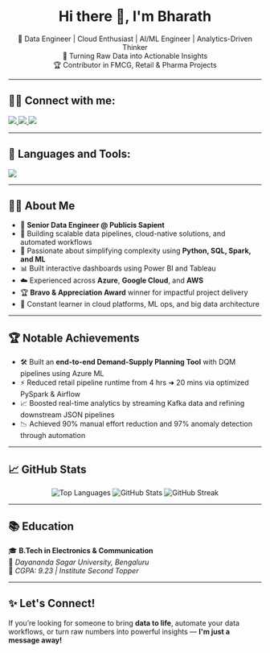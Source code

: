 <h1 align="center">Hi there 👋, I'm Bharath</h1>

<p align="center">
🚀 Data Engineer | Cloud Enthusiast | AI/ML Engineer | Analytics-Driven Thinker <br>
🎯 Turning Raw Data into Actionable Insights   <br>
🏆 Contributor in FMCG, Retail & Pharma Projects   <br>
</p>

---

## 🧑‍💻 Connect with me:
<p align="left">
  <a href="https://www.linkedin.com/in/bharath-s-p-2a7612184" target="_blank">
    <img src="https://img.shields.io/badge/LinkedIn-%230077B5.svg?style=for-the-badge&logo=linkedin&logoColor=white"/>
  </a>
  <a href="https://github.com/bharathsp" target="_blank">
    <img src="https://img.shields.io/badge/GitHub-%23121011.svg?style=for-the-badge&logo=github&logoColor=white"/>
  </a>
  <a href="mailto:bharathsp0805@gmail.com">
    <img src="https://img.shields.io/badge/Gmail-D14836?style=for-the-badge&logo=gmail&logoColor=white"/>
  </a>
</p>

---

## 🧰 Languages and Tools:

<p align="left">
  <img src="https://skillicons.dev/icons?i=python,ai,anaconda,postgres,aws,azure,gcp,git,github,githubactions,kafka,docker,visualstudio,vscode,powershell" />
</p>

---

## 👨‍💼 About Me

- 💼 **Senior Data Engineer @ Publicis Sapient**  
- 🎯 Building scalable data pipelines, cloud-native solutions, and automated workflows  
- 🧠 Passionate about simplifying complexity using **Python, SQL, Spark, and ML**  
- 📊 Built interactive dashboards using Power BI and Tableau  
- ☁️ Experienced across **Azure**, **Google Cloud**, and **AWS**  
- 🏆 **Bravo & Appreciation Award** winner for impactful project delivery  
- 🌱 Constant learner in cloud platforms, ML ops, and big data architecture  

---

## 🏆 Notable Achievements

- 🛠 Built an **end-to-end Demand-Supply Planning Tool** with DQM pipelines using Azure ML  
- ⚡ Reduced retail pipeline runtime from 4 hrs ➜ 20 mins via optimized PySpark & Airflow  
- 📈 Boosted real-time analytics by streaming Kafka data and refining downstream JSON pipelines  
- 📉 Achieved 90% manual effort reduction and 97% anomaly detection through automation  

---

## 📈 GitHub Stats

<p align="center">
  <img src="https://github-readme-stats.vercel.app/api/top-langs/?username=bharathsp&layout=compact&theme=dark" alt="Top Languages"/>
  <img src="https://github-readme-stats.vercel.app/api?username=bharath&show_icons=true&theme=dark" alt="GitHub Stats"/>
  <img src="https://streak-stats.demolab.com/?user=bharathsp&theme=dark" alt="GitHub Streak"/>
</p>

---

## 📚 Education

🎓 **B.Tech in Electronics & Communication**  
📍 *Dayananda Sagar University, Bengaluru*  
🏅 *CGPA: 9.23 | Institute Second Topper*

---

## ✨ Let's Connect!

If you’re looking for someone to bring **data to life**, automate your data workflows, or turn raw numbers into powerful insights — **I'm just a message away!**
